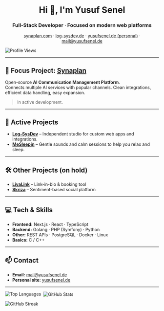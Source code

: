 <h1 align="center">Hi 👋, I'm Yusuf Senel</h1>
<h3 align="center">Full-Stack Developer · Focused on modern web platforms</h3>

<p align="center">
  <a href="https://synaplan.com" target="_blank">synaplan.com</a> · 
  <a href="https://log-sysdev.de" target="_blank">log-sysdev.de</a> · 
  <a href="https://yusufsenel.de" target="_blank">yusufsenel.de (personal)</a> ·
  <a href="mailto:mail@yusufsenel.de">mail@yusufsenel.de</a>
</p>

<p align="left">
  <img src="https://komarev.com/ghpvc/?username=yusuf57rl&label=Profile%20views&color=0e75b6&style=flat" alt="Profile Views" />
</p>

---

## 🚀 Focus Project: [**Synaplan**](https://synaplan.com)
Open-source **AI Communication Management Platform**.  
Connects multiple AI services with popular channels. Clean integrations, efficient data handling, easy expansion.  
> In active development.

---

## 🔧 Active Projects
- [**Log-SysDev**](https://log-sysdev.de) – Independent studio for custom web apps and integrations.  
- [**MeSleepin**](https://mesleepin.com) – Gentle sounds and calm sessions to help you relax and sleep.

---

## 🛠 Other Projects (on hold)
- [**LivaLink**](https://livalink.com) – Link-in-bio & booking tool  
- [**Skriza**](https://skriza.com) – Sentiment-based social platform

---

## 💻 Tech & Skills
- **Frontend:** Next.js · React · TypeScript  
- **Backend:** Golang · PHP (Symfony) · Python  
- **Other:** REST APIs · PostgreSQL · Docker · Linux  
- **Basics:** C / C++

---

## 📫 Contact
- **Email:** mail@yusufsenel.de  
- **Personal site:** [yusufsenel.de](https://yusufsenel.de)

---

<p>
  <img align="left" src="https://github-readme-stats.vercel.app/api/top-langs?username=yusuf57rl&show_icons=true&locale=en&layout=compact&theme=radical" alt="Top Languages" />
</p>

<p>&nbsp;<img align="center" src="https://github-readme-stats.vercel.app/api?username=yusuf57rl&show_icons=true&locale=en&layout=compact&theme=radical" alt="GitHub Stats" /></p>

<p><img align="center" src="https://github-readme-streak-stats.herokuapp.com/?user=yusuf57rl&layout=compact&theme=radical" alt="GitHub Streak" /></p>
